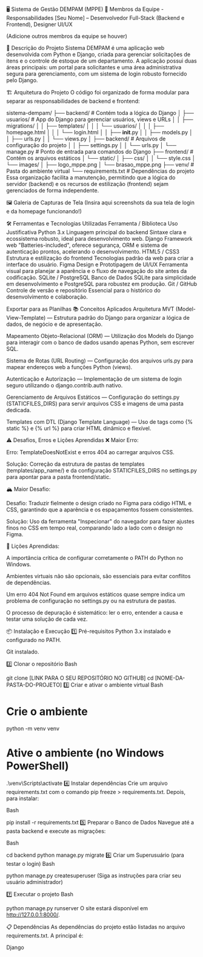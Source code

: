 🖥️ Sistema de Gestão DEMPAM (MPPE)
👥 Membros da Equipe - Responsabilidades
[Seu Nome] – Desenvolvedor Full-Stack (Backend e Frontend), Designer UI/UX

(Adicione outros membros da equipe se houver)

📖 Descrição do Projeto
Sistema DEMPAM é uma aplicação web desenvolvida com Python e Django, criada para gerenciar solicitações de itens e o controle de estoque de um departamento. A aplicação possui duas áreas principais: um portal para solicitantes e uma área administrativa segura para gerenciamento, com um sistema de login robusto fornecido pelo Django.

🏗️ Arquitetura do Projeto
O código foi organizado de forma modular para separar as responsabilidades de backend e frontend:

sistema-dempam/
├── backend/                  # Contém toda a lógica do Django
│   ├── usuarios/             # App do Django para gerenciar usuários, views e URLs
│   │   ├── migrations/
│   │   ├── templates/
│   │   │   └── usuarios/
│   │   │       ├── homepage.html
│   │   │       └── login.html
│   │   ├── __init__.py
│   │   ├── models.py
│   │   ├── urls.py
│   │   └── views.py
│   ├── backend/              # Arquivos de configuração do projeto
│   │   ├── settings.py
│   │   └── urls.py
│   └── manage.py             # Ponto de entrada para comandos do Django
├── frontend/                 # Contém os arquivos estáticos
│   └── static/
│       ├── css/
│       │   └── style.css
│       └── images/
│           ├── logo_mppe.png
│           └── brasao_mppe.png
├── venv/                     # Pasta do ambiente virtual
└── requirements.txt          # Dependências do projeto
Essa organização facilita a manutenção, permitindo que a lógica do servidor (backend) e os recursos de estilização (frontend) sejam gerenciados de forma independente.

🖼️ Galeria de Capturas de Tela
(Insira aqui screenshots da sua tela de login e da homepage funcionando!)

🛠️ Ferramentas e Tecnologias Utilizadas
Ferramenta / Biblioteca	Uso	Justificativa
Python 3.x	Linguagem principal do backend	Sintaxe clara e ecossistema robusto, ideal para desenvolvimento web.
Django	Framework web	"Batteries-included", oferece segurança, ORM e sistema de autenticação prontos, acelerando o desenvolvimento.
HTML5 / CSS3	Estrutura e estilização do frontend	Tecnologias padrão da web para criar a interface do usuário.
Figma	Design e Prototipagem de UI/UX	Ferramenta visual para planejar a aparência e o fluxo de navegação do site antes da codificação.
SQLite / PostgreSQL	Banco de Dados	SQLite para simplicidade em desenvolvimento e PostgreSQL para robustez em produção.
Git / GitHub	Controle de versão e repositório	Essencial para o histórico do desenvolvimento e colaboração.

Exportar para as Planilhas
📚 Conceitos Aplicados
Arquitetura MVT (Model-View-Template) — Estrutura padrão do Django para organizar a lógica de dados, de negócio e de apresentação.

Mapeamento Objeto-Relacional (ORM) — Utilização dos Models do Django para interagir com o banco de dados usando apenas Python, sem escrever SQL.

Sistema de Rotas (URL Routing) — Configuração dos arquivos urls.py para mapear endereços web a funções Python (views).

Autenticação e Autorização — Implementação de um sistema de login seguro utilizando o django.contrib.auth nativo.

Gerenciamento de Arquivos Estáticos — Configuração do settings.py (STATICFILES_DIRS) para servir arquivos CSS e imagens de uma pasta dedicada.

Templates com DTL (Django Template Language) — Uso de tags como {% static %} e {% url %} para criar HTML dinâmico e flexível.

⚠️ Desafios, Erros e Lições Aprendidas
❌ Maior Erro:

Erro: TemplateDoesNotExist e erros 404 ao carregar arquivos CSS.

Solução: Correção da estrutura de pastas de templates (templates/app_name/) e da configuração STATICFILES_DIRS no settings.py para apontar para a pasta frontend/static.

🏔️ Maior Desafio:

Desafio: Traduzir fielmente o design criado no Figma para código HTML e CSS, garantindo que a aparência e os espaçamentos fossem consistentes.

Solução: Uso da ferramenta "Inspecionar" do navegador para fazer ajustes finos no CSS em tempo real, comparando lado a lado com o design no Figma.

📘 Lições Aprendidas:

A importância crítica de configurar corretamente o PATH do Python no Windows.

Ambientes virtuais não são opcionais, são essenciais para evitar conflitos de dependências.

Um erro 404 Not Found em arquivos estáticos quase sempre indica um problema de configuração no settings.py ou na estrutura de pastas.

O processo de depuração é sistemático: ler o erro, entender a causa e testar uma solução de cada vez.

📦 Instalação e Execução
1️⃣ Pré-requisitos
Python 3.x instalado e configurado no PATH.

Git instalado.

2️⃣ Clonar o repositório
Bash

git clone [LINK PARA O SEU REPOSITÓRIO NO GITHUB]
cd [NOME-DA-PASTA-DO-PROJETO]
3️⃣ Criar e ativar o ambiente virtual
Bash

# Crie o ambiente
python -m venv venv

# Ative o ambiente (no Windows PowerShell)
.\venv\Scripts\activate
4️⃣ Instalar dependências
Crie um arquivo requirements.txt com o comando pip freeze > requirements.txt. Depois, para instalar:

Bash

pip install -r requirements.txt
5️⃣ Preparar o Banco de Dados
Navegue até a pasta backend e execute as migrações:

Bash

cd backend
python manage.py migrate
6️⃣ Criar um Superusuário (para testar o login)
Bash

python manage.py createsuperuser
(Siga as instruções para criar seu usuário administrador)

7️⃣ Executar o projeto
Bash

python manage.py runserver
O site estará disponível em http://127.0.0.1:8000/.

📋 Dependências
As dependências do projeto estão listadas no arquivo requirements.txt. A principal é:

Django
